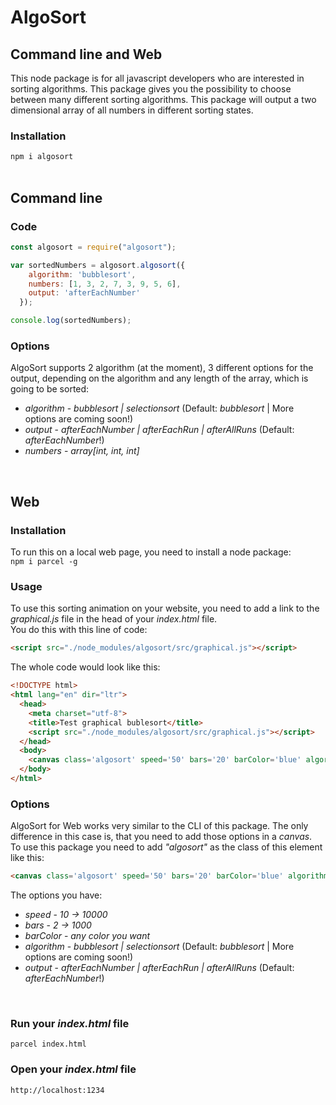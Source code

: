# AlgoSort

## Command line and Web

This node package is for all javascript developers who are interested in sorting algorithms. This package gives you the possibility to choose between many different sorting algorithms. This package will output a two dimensional array of all numbers in different sorting states. <br>

### Installation
`npm i algosort` <br><br>

## Command line

### Code
```javascript
const algosort = require("algosort");

var sortedNumbers = algosort.algosort({
    algorithm: 'bubblesort',
    numbers: [1, 3, 2, 7, 3, 9, 5, 6],
    output: 'afterEachNumber'
  });

console.log(sortedNumbers);
```

### Options

AlgoSort supports 2 algorithm (at the moment), 3 different options for the output, depending on the algorithm and any length of the array, which is going to be sorted:

* *algorithm* - _bubblesort | selectionsort_ (Default: _bubblesort_ | More options are coming soon!)
* *output* - _afterEachNumber | afterEachRun | afterAllRuns_ (Default: _afterEachNumber_!)
* *numbers* - _array[int, int, int]_
<br>

## Web
### Installation
To run this on a local web page, you need to install a node package: <br>
`npm i parcel -g` <br>

### Usage
To use this sorting animation on your website, you need to add a link to the _graphical.js_ file in the head of your _index.html_ file. <br>
You do this with this line of code: <br>
```html
<script src="./node_modules/algosort/src/graphical.js"></script>
```

The whole code would look like this:
```html
<!DOCTYPE html>
<html lang="en" dir="ltr">
  <head>
    <meta charset="utf-8">
    <title>Test graphical bublesort</title>
    <script src="./node_modules/algosort/src/graphical.js"></script>
  </head>
  <body>
    <canvas class='algosort' speed='50' bars='20' barColor='blue' algorithm='selectionsort' output='afterEachNumber' width='1000px' height='250px'></canvas>
  </body>
</html>
```

### Options

AlgoSort for Web works very similar to the CLI of this package. The only difference in this case is, that you need to add those options in a _canvas_. <br>
To use this package you need to add _"algosort"_ as the class of this element like this:
```html
<canvas class='algosort' speed='50' bars='20' barColor='blue' algorithm='selectionsort' output='afterEachNumber' width='1000px' height='250px'></canvas>
```

The options you have: <br>
* *speed* - _10 -> 10000_
* *bars* - _2 -> 1000_
* *barColor* - _any color you want_
* *algorithm* - _bubblesort | selectionsort_ (Default: _bubblesort_ | More options are coming soon!)
* *output* - _afterEachNumber | afterEachRun | afterAllRuns_ (Default: _afterEachNumber_!)
<br>

### Run your _index.html_ file
`parcel index.html`

### Open your _index.html_ file
`http://localhost:1234`
